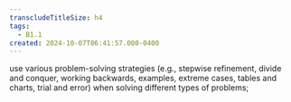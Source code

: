 ```yaml
---
transcludeTitleSize: h4
tags:
  - B1.1
created: 2024-10-07T06:41:57.000-0400
---
```

use various problem-solving strategies (e.g., stepwise refinement, divide and conquer, working backwards, examples, extreme cases, tables and charts, trial and error) when solving different types of problems;